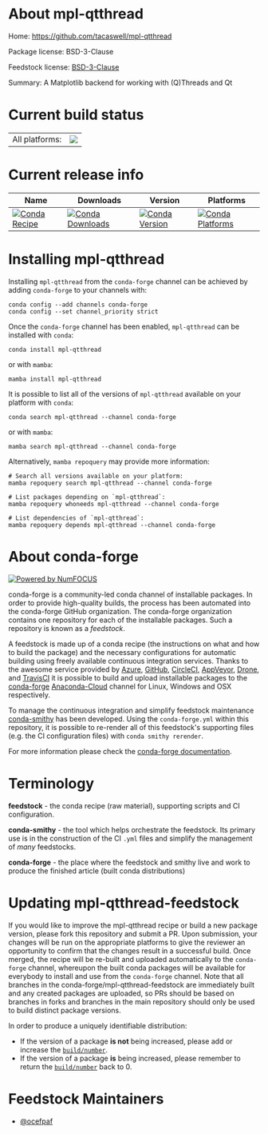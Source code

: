 About mpl-qtthread
==================

Home: https://github.com/tacaswell/mpl-qtthread

Package license: BSD-3-Clause

Feedstock license: [BSD-3-Clause](https://github.com/conda-forge/mpl-qtthread-feedstock/blob/main/LICENSE.txt)

Summary: A Matplotlib backend for working with (Q)Threads and Qt

Current build status
====================


<table><tr><td>All platforms:</td>
    <td>
      <a href="https://dev.azure.com/conda-forge/feedstock-builds/_build/latest?definitionId=17453&branchName=main">
        <img src="https://dev.azure.com/conda-forge/feedstock-builds/_apis/build/status/mpl-qtthread-feedstock?branchName=main">
      </a>
    </td>
  </tr>
</table>

Current release info
====================

| Name | Downloads | Version | Platforms |
| --- | --- | --- | --- |
| [![Conda Recipe](https://img.shields.io/badge/recipe-mpl--qtthread-green.svg)](https://anaconda.org/conda-forge/mpl-qtthread) | [![Conda Downloads](https://img.shields.io/conda/dn/conda-forge/mpl-qtthread.svg)](https://anaconda.org/conda-forge/mpl-qtthread) | [![Conda Version](https://img.shields.io/conda/vn/conda-forge/mpl-qtthread.svg)](https://anaconda.org/conda-forge/mpl-qtthread) | [![Conda Platforms](https://img.shields.io/conda/pn/conda-forge/mpl-qtthread.svg)](https://anaconda.org/conda-forge/mpl-qtthread) |

Installing mpl-qtthread
=======================

Installing `mpl-qtthread` from the `conda-forge` channel can be achieved by adding `conda-forge` to your channels with:

```
conda config --add channels conda-forge
conda config --set channel_priority strict
```

Once the `conda-forge` channel has been enabled, `mpl-qtthread` can be installed with `conda`:

```
conda install mpl-qtthread
```

or with `mamba`:

```
mamba install mpl-qtthread
```

It is possible to list all of the versions of `mpl-qtthread` available on your platform with `conda`:

```
conda search mpl-qtthread --channel conda-forge
```

or with `mamba`:

```
mamba search mpl-qtthread --channel conda-forge
```

Alternatively, `mamba repoquery` may provide more information:

```
# Search all versions available on your platform:
mamba repoquery search mpl-qtthread --channel conda-forge

# List packages depending on `mpl-qtthread`:
mamba repoquery whoneeds mpl-qtthread --channel conda-forge

# List dependencies of `mpl-qtthread`:
mamba repoquery depends mpl-qtthread --channel conda-forge
```


About conda-forge
=================

[![Powered by
NumFOCUS](https://img.shields.io/badge/powered%20by-NumFOCUS-orange.svg?style=flat&colorA=E1523D&colorB=007D8A)](https://numfocus.org)

conda-forge is a community-led conda channel of installable packages.
In order to provide high-quality builds, the process has been automated into the
conda-forge GitHub organization. The conda-forge organization contains one repository
for each of the installable packages. Such a repository is known as a *feedstock*.

A feedstock is made up of a conda recipe (the instructions on what and how to build
the package) and the necessary configurations for automatic building using freely
available continuous integration services. Thanks to the awesome service provided by
[Azure](https://azure.microsoft.com/en-us/services/devops/), [GitHub](https://github.com/),
[CircleCI](https://circleci.com/), [AppVeyor](https://www.appveyor.com/),
[Drone](https://cloud.drone.io/welcome), and [TravisCI](https://travis-ci.com/)
it is possible to build and upload installable packages to the
[conda-forge](https://anaconda.org/conda-forge) [Anaconda-Cloud](https://anaconda.org/)
channel for Linux, Windows and OSX respectively.

To manage the continuous integration and simplify feedstock maintenance
[conda-smithy](https://github.com/conda-forge/conda-smithy) has been developed.
Using the ``conda-forge.yml`` within this repository, it is possible to re-render all of
this feedstock's supporting files (e.g. the CI configuration files) with ``conda smithy rerender``.

For more information please check the [conda-forge documentation](https://conda-forge.org/docs/).

Terminology
===========

**feedstock** - the conda recipe (raw material), supporting scripts and CI configuration.

**conda-smithy** - the tool which helps orchestrate the feedstock.
                   Its primary use is in the construction of the CI ``.yml`` files
                   and simplify the management of *many* feedstocks.

**conda-forge** - the place where the feedstock and smithy live and work to
                  produce the finished article (built conda distributions)


Updating mpl-qtthread-feedstock
===============================

If you would like to improve the mpl-qtthread recipe or build a new
package version, please fork this repository and submit a PR. Upon submission,
your changes will be run on the appropriate platforms to give the reviewer an
opportunity to confirm that the changes result in a successful build. Once
merged, the recipe will be re-built and uploaded automatically to the
`conda-forge` channel, whereupon the built conda packages will be available for
everybody to install and use from the `conda-forge` channel.
Note that all branches in the conda-forge/mpl-qtthread-feedstock are
immediately built and any created packages are uploaded, so PRs should be based
on branches in forks and branches in the main repository should only be used to
build distinct package versions.

In order to produce a uniquely identifiable distribution:
 * If the version of a package **is not** being increased, please add or increase
   the [``build/number``](https://docs.conda.io/projects/conda-build/en/latest/resources/define-metadata.html#build-number-and-string).
 * If the version of a package **is** being increased, please remember to return
   the [``build/number``](https://docs.conda.io/projects/conda-build/en/latest/resources/define-metadata.html#build-number-and-string)
   back to 0.

Feedstock Maintainers
=====================

* [@ocefpaf](https://github.com/ocefpaf/)


